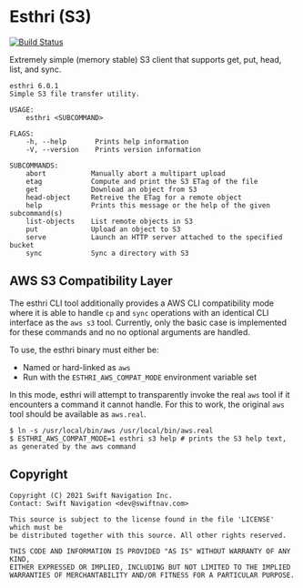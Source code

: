# Esthri (S3)

[![Build Status](https://jenkins.ci.swift-nav.com/buildStatus/icon?job=swift-nav%2Festhri%2Fmaster)](https://jenkins.ci.swift-nav.com/job/swift-nav/job/esthri/job/master/)

Extremely simple (memory stable) S3 client that supports get, put, head, list,
and sync.

```
esthri 6.0.1
Simple S3 file transfer utility.

USAGE:
    esthri <SUBCOMMAND>

FLAGS:
    -h, --help       Prints help information
    -V, --version    Prints version information

SUBCOMMANDS:
    abort           Manually abort a multipart upload
    etag            Compute and print the S3 ETag of the file
    get             Download an object from S3
    head-object     Retreive the ETag for a remote object
    help            Prints this message or the help of the given subcommand(s)
    list-objects    List remote objects in S3
    put             Upload an object to S3
    serve           Launch an HTTP server attached to the specified bucket
    sync            Sync a directory with S3
```

## AWS S3 Compatibility Layer

The esthri CLI tool additionally provides a AWS CLI compatibility mode where it
is able to handle `cp` and `sync` operations with an identical CLI interface as
the `aws s3` tool. Currently, only the basic case is implemented for these
commands and no no optional arguments are handled.

To use, the esthri binary must either be:

- Named or hard-linked as `aws`
- Run with the `ESTHRI_AWS_COMPAT_MODE` environment variable set

In this mode, esthri will attempt to transparently invoke the real `aws` tool if
it encounters a command it cannot handle. For this to work, the original `aws`
tool should be available as `aws.real`.

```
$ ln -s /usr/local/bin/aws /usr/local/bin/aws.real
$ ESTHRI_AWS_COMPAT_MODE=1 esthri s3 help # prints the S3 help text, as generated by the aws command
```
## Copyright

```
Copyright (C) 2021 Swift Navigation Inc.
Contact: Swift Navigation <dev@swiftnav.com>

This source is subject to the license found in the file 'LICENSE' which must be
be distributed together with this source. All other rights reserved.

THIS CODE AND INFORMATION IS PROVIDED "AS IS" WITHOUT WARRANTY OF ANY KIND,
EITHER EXPRESSED OR IMPLIED, INCLUDING BUT NOT LIMITED TO THE IMPLIED
WARRANTIES OF MERCHANTABILITY AND/OR FITNESS FOR A PARTICULAR PURPOSE.
```
